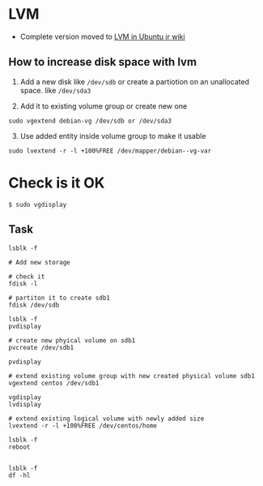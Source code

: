 # LVM

* Complete version moved to [LVM in Ubuntu ir wiki](https://wiki.ubuntu-ir.org/wiki/LVM)

## How to increase disk space with lvm

1. Add a new disk like ```/dev/sdb``` or create a partiotion on an unallocated space. like ```/dev/sda3```

2. Add it to existing volume group or create new one

```sudo vgextend debian-vg /dev/sdb or /dev/sda3```

3. Use added entity inside volume group to make it usable

```sudo lvextend -r -l +100%FREE /dev/mapper/debian--vg-var```


# Check is it OK
```$ sudo vgdisplay```

## Task

```
lsblk -f 

# Add new storage

# check it
fdisk -l

# partiton it to create sdb1
fdisk /dev/sdb 

lsblk -f 
pvdisplay 

# create new phyical volume on sdb1
pvcreate /dev/sdb1 

pvdisplay 

# extend existing volume group with new created physical volume sdb1
vgextend centos /dev/sdb1

vgdisplay 
lvdisplay 

# extend existing logical volume with newly added size
lvextend -r -l +100%FREE /dev/centos/home

lsblk -f 
reboot 


lsblk -f 
df -hl

```
